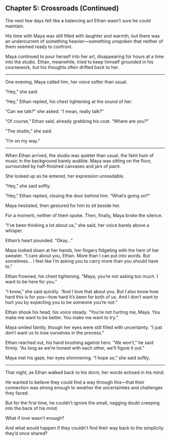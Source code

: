 ## Chapter 5: Crossroads (Continued)  

The next few days felt like a balancing act Ethan wasn’t sure he could maintain.  

His time with Maya was still filled with laughter and warmth, but there was an undercurrent of something heavier—something unspoken that neither of them seemed ready to confront.  

Maya continued to pour herself into her art, disappearing for hours at a time into the studio. Ethan, meanwhile, tried to keep himself grounded in his coursework, but his thoughts often drifted back to her.  

---

One evening, Maya called him, her voice softer than usual.  

“Hey,” she said.  

“Hey,” Ethan replied, his chest tightening at the sound of her.  

“Can we talk?” she asked. “I mean, really talk?”  

“Of course,” Ethan said, already grabbing his coat. “Where are you?”  

“The studio,” she said.  

“I’m on my way.”  

---

When Ethan arrived, the studio was quieter than usual, the faint hum of music in the background barely audible. Maya was sitting on the floor, surrounded by half-finished canvases and jars of paint.  

She looked up as he entered, her expression unreadable.  

“Hey,” she said softly.  

“Hey,” Ethan replied, closing the door behind him. “What’s going on?”  

Maya hesitated, then gestured for him to sit beside her.  

For a moment, neither of them spoke. Then, finally, Maya broke the silence.  

“I’ve been thinking a lot about us,” she said, her voice barely above a whisper.  

Ethan’s heart pounded. “Okay…”  

Maya looked down at her hands, her fingers fidgeting with the hem of her sweater. “I care about you, Ethan. More than I can put into words. But sometimes… I feel like I’m asking you to carry more than you should have to.”  

Ethan frowned, his chest tightening. “Maya, you’re not asking too much. I want to be here for you.”  

“I know,” she said quickly. “And I love that about you. But I also know how hard this is for you—how hard it’s been for both of us. And I don’t want to hurt you by expecting you to be someone you’re not.”  

Ethan shook his head, his voice steady. “You’re not hurting me, Maya. You make me want to be better. You make me want to try.”  

Maya smiled faintly, though her eyes were still filled with uncertainty. “I just don’t want us to lose ourselves in the process.”  

Ethan reached out, his hand brushing against hers. “We won’t,” he said firmly. “As long as we’re honest with each other, we’ll figure it out.”  

Maya met his gaze, her eyes shimmering. “I hope so,” she said softly.  

---

That night, as Ethan walked back to his dorm, her words echoed in his mind.  

He wanted to believe they could find a way through this—that their connection was strong enough to weather the uncertainties and challenges they faced.  

But for the first time, he couldn’t ignore the small, nagging doubt creeping into the back of his mind.  

What if love wasn’t enough?  

And what would happen if they couldn’t find their way back to the simplicity they’d once shared?  
